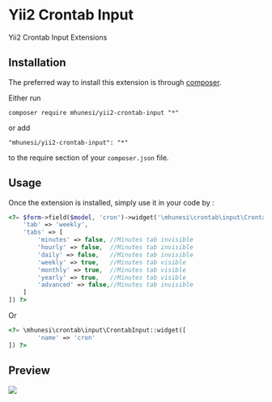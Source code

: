 Yii2 Crontab Input
==================
Yii2 Crontab Input Extensions

Installation
------------

The preferred way to install this extension is through [composer](http://getcomposer.org/download/).

Either run

```
composer require mhunesi/yii2-crontab-input "*"
```

or add

```
"mhunesi/yii2-crontab-input": "*"
```

to the require section of your `composer.json` file.


Usage
-----

Once the extension is installed, simply use it in your code by  :

```php
<?= $form->field($model, 'cron')->widget('\mhunesi\crontab\input\CrontabInput',[
    'tab' => 'weekly',
    'tabs' => [
        'minutes' => false, //Minutes tab invisible
        'hourly' => false,  //Minutes tab invisible
        'daily' => false,   //Minutes tab invisible
        'weekly' => true,   //Minutes tab visible
        'monthly' => true,  //Minutes tab visible
        'yearly' => true,   //Minutes tab visible
        'advanced' => false,//Minutes tab invisible
    ]
]) ?>

```

Or  

```php
<?= \mhunesi\crontab\input\CrontabInput::widget([
        'name' => 'cron'
]) ?>
```

Preview
-----

![](https://media.giphy.com/media/keUQdQ1IlXo1iK1h1a/giphy.gif)


